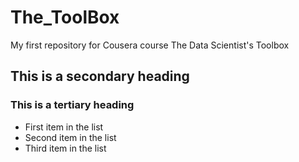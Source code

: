 # The_ToolBox
My first repository for Cousera course The Data Scientist's Toolbox
## This is a secondary heading
### This is a tertiary heading
* First item in the list
* Second item in the list
* Third item in the list
